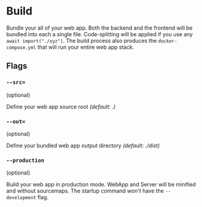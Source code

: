 # Build

Bundle your all of your web app. Both the backend and the frontend will be bundled into each a single file. Code-splitting will be applied if you use any `await import("./xyz")`. The build process also produces the `docker-compose.yml` that will run your entire web app stack.

## Flags

### `--src=`

(optional)

Define your web app source root *(default: .)*

### `--out=`

(optional)

Define your bundled web app output directory *(default: ./dist)*

### `--production`

(optional)

Build your web app in production mode. WebApp and Server will be minified and without sourcemaps. The startup command won't have the `--development` flag.
